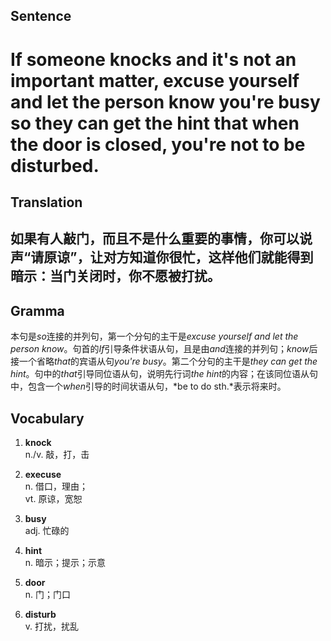 ## Sentence       

<h1>If someone knocks and it's not an important matter, excuse yourself and let the person know you're busy so they can get the hint that when the door is closed, you're not to be disturbed.</h1>

## Translation       

<h2>如果有人敲门，而且不是什么重要的事情，你可以说声“请原谅”，让对方知道你很忙，这样他们就能得到暗示：当门关闭时，你不愿被打扰。</h2>

## Gramma         

本句是*so*连接的并列句，第一个分句的主干是*excuse yourself and let the person know*。句首的*If*引导条件状语从句，且是由*and*连接的并列句；*know*后接一个省略*that*的宾语从句*you're busy*。第二个分句的主干是*they can get the hint*。句中的*that*引导同位语从句，说明先行词*the hint*的内容；在该同位语从句中，包含一个*when*引导的时间状语从句，*be to do sth.*表示将来时。      


## Vocabulary   

1. **knock**        
n./v. 敲，打，击        

2. **execuse**        
n. 借口，理由；       
vt. 原谅，宽恕        

3. **busy**        
adj. 忙碌的         

4. **hint**       
n. 暗示；提示；示意         

5. **door**         
n. 门；门口        

6. **disturb**       
v. 打扰，扰乱         


